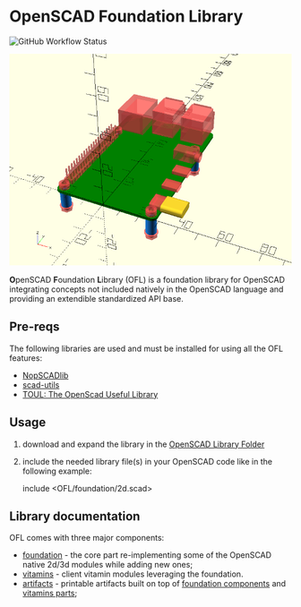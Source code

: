 # OpenSCAD Foundation Library

![GitHub Workflow Status](https://img.shields.io/github/actions/workflow/status/ggabbiani/OFL/tests.yml?label=tests&style=square)

![Cover](docs/cover.png)

**O**penSCAD **F**oundation **L**ibrary (OFL) is a foundation library for OpenSCAD integrating concepts not included natively in the OpenSCAD language and providing an extendible standardized API base.

## Pre-reqs

The following libraries are used and must be installed for using all the OFL features:

* [NopSCADlib](https://github.com/nophead/NopSCADlib)
* [scad-utils](https://github.com/openscad/scad-utils)
* [TOUL: The OpenScad Useful Library](https://www.thingiverse.com/thing:1237203)

## Usage

1. download and expand the library in the [OpenSCAD Library Folder](https://en.wikibooks.org/wiki/OpenSCAD_User_Manual/Libraries#Library_Locations)
2. include the needed library file(s) in your OpenSCAD code like in the following example:

    include \<OFL/foundation/2d.scad\>

## Library documentation

OFL comes with three major components:

* [foundation](foundation/README.md) - the core part re-implementing some of the OpenSCAD native 2d/3d modules while adding new ones;
* [vitamins](vitamins/README.md) - client vitamin modules leveraging the foundation.
* [artifacts](artifacts/README.md) - printable artifacts built on top of [foundation components](foundation/README.md) and [vitamins parts](vitamins/README.md);
